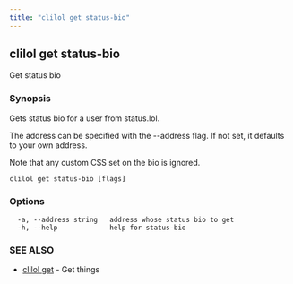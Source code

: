 ```yaml
---
title: "clilol get status-bio"
---
```

## clilol get status-bio

Get status bio

### Synopsis

Gets status bio for a user from status.lol.

The address can be specified with the --address flag. If not set,
it defaults to your own address.

Note that any custom CSS set on the bio is ignored.


```
clilol get status-bio [flags]
```

### Options

```
  -a, --address string   address whose status bio to get
  -h, --help             help for status-bio
```

### SEE ALSO

* [clilol get](clilol_get.md)	 - Get things
